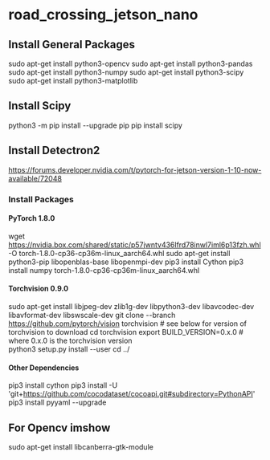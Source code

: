 # road_crossing_jetson_nano

## Install General Packages
  sudo apt-get install python3-opencv
  sudo apt-get install python3-pandas
  sudo apt-get install python3-numpy
  sudo apt-get install python3-scipy
  sudo apt-get install python3-matplotlib

## Install Scipy
python3 -m pip install --upgrade pip
pip install scipy

## Install Detectron2 
https://forums.developer.nvidia.com/t/pytorch-for-jetson-version-1-10-now-available/72048
### Install Packages
#### PyTorch 1.8.0
wget https://nvidia.box.com/shared/static/p57jwntv436lfrd78inwl7iml6p13fzh.whl -O torch-1.8.0-cp36-cp36m-linux_aarch64.whl
sudo apt-get install python3-pip libopenblas-base libopenmpi-dev 
pip3 install Cython
pip3 install numpy torch-1.8.0-cp36-cp36m-linux_aarch64.whl

#### Torchvision 0.9.0
sudo apt-get install libjpeg-dev zlib1g-dev libpython3-dev libavcodec-dev libavformat-dev libswscale-dev
git clone --branch <version> https://github.com/pytorch/vision torchvision   # see below for version of torchvision to download
cd torchvision
export BUILD_VERSION=0.x.0  # where 0.x.0 is the torchvision version  
python3 setup.py install --user
cd ../

#### Other Dependencies
pip3 install cython 
pip3 install -U 'git+https://github.com/cocodataset/cocoapi.git#subdirectory=PythonAPI'
pip3 install pyyaml --upgrade

## For Opencv imshow
sudo apt-get install libcanberra-gtk-module
